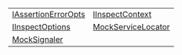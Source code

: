 |                                                                          |                                                                      |
| ------------------------------------------------------------------------ | -------------------------------------------------------------------- |
| [IAssertionErrorOpts](/testing/interface/inspect/iassertionerroropts.md) | [IInspectContext](/testing/interface/inspect/iinspectcontext.md)     |
| [IInspectOptions](/testing/interface/inspect/iinspectoptions.md)         | [MockServiceLocator](/testing/interface/mocks/mockservicelocator.md) |
| [MockSignaler](/testing/interface/mocks/mocksignaler.md)                 |                                                                      |